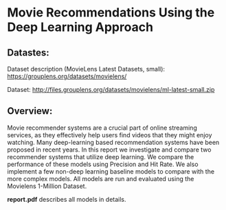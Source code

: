 # Movie Recommendations Using the Deep Learning Approach 


## Datastes:
Dataset description (MovieLens Latest Datasets, small): https://grouplens.org/datasets/movielens/

Dataset: http://files.grouplens.org/datasets/movielens/ml-latest-small.zip


## Overview:
Movie recommender systems are a crucial part of online streaming services, as they  effectively  help  users  find  videos  that  they  might  enjoy  watching.   Many deep-learning based recommendation systems have been proposed in recent years.
In this report we investigate and compare two recommender systems that utilize deep learning. We compare the performance of these models using Precision and Hit Rate.  We also implement a few non-deep learning baseline models to compare with the more complex models.  All models are run and evaluated using the Movielens 1-Million Dataset.

__report.pdf__ describes all models in details.




